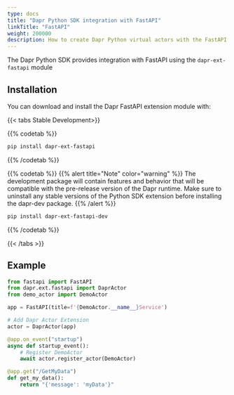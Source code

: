 ```yaml
---
type: docs
title: "Dapr Python SDK integration with FastAPI"
linkTitle: "FastAPI"
weight: 200000
description: How to create Dapr Python virtual actors with the FastAPI extension
---
```


The Dapr Python SDK provides integration with FastAPI using the `dapr-ext-fastapi` module

## Installation

You can download and install the Dapr FastAPI extension module with:

{{< tabs Stable Development>}}

{{% codetab %}}
```bash
pip install dapr-ext-fastapi
```
{{% /codetab %}}

{{% codetab %}}
{{% alert title="Note" color="warning" %}}
The development package will contain features and behavior that will be compatible with the pre-release version of the Dapr runtime. Make sure to uninstall any stable versions of the Python SDK extension before installing the dapr-dev package.
{{% /alert %}}

```bash
pip install dapr-ext-fastapi-dev
```
{{% /codetab %}}

{{< /tabs >}}

## Example

```python
from fastapi import FastAPI
from dapr.ext.fastapi import DaprActor
from demo_actor import DemoActor

app = FastAPI(title=f'{DemoActor.__name__}Service')

# Add Dapr Actor Extension
actor = DaprActor(app)

@app.on_event("startup")
async def startup_event():
    # Register DemoActor
    await actor.register_actor(DemoActor)

@app.get("/GetMyData")
def get_my_data():
    return "{'message': 'myData'}"
```
